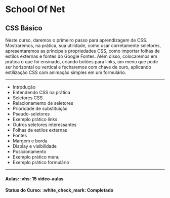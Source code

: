 <h1>School Of Net</h1>
<h2>CSS Básico</h2>

<p>
Neste curso, daremos o primeiro passo para aprendizagem de CSS. Mostraremos, na prática, sua utilidade, como usar corretamente seletores, apresentaremos as principais propriedades CSS, como importar folhas de estilos externas e fontes do Google Fontes. Além disso, colocaremos em prática o que foi ensinado, criando botões para links, um menu que pode ser horizontal ou vertical e fecharemos com chave de ouro, aplicando estilização CSS com animação simples em um formulário.</p>

<hr>

<ul>
  <li>Introdução</li>
  <li>Entendendo CSS na prática</li>
  <li>Seletores CSS</li>
  <li>Relacionamento de seletores</li>
  <li>Prioridade de substituição</li>
  <li>Pseudo-seletores</li>
  <li>Exemplo prático links</li>
  <li>Outros seletores interessantes</li>
  <li>Folhas de estilos externas</li>
  <li>Fontes</li>
  <li>Margem e borda</li>
  <li>Display e visibilidade</li>
  <li>Posicionamento</li>
  <li>Exemplo prático menu</li>
  <li>Exemplo prático formulário</li>
</ul>

<hr>

<h4><b>Aulas:</b> :vhs: 15 video-aulas</h4>
<h4><b>Status do Curso:</b> :white_check_mark: Completado</h4>
